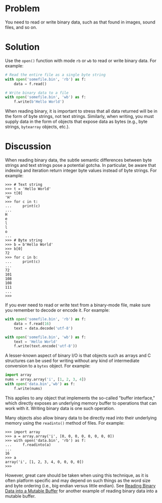 # Problem

You need to read or write binary data, such as that found in images, sound files, and so on.

# Solution

Use the `open()` function with mode `rb` or `wb` to read or write binary data. For example:

```python
# Read the entire file as a single byte string
with open('somefile.bin', 'rb') as f:
    data = f.read()

# Write binary data to a file
with open('somefile.bin', 'wb') as f:
    f.write(b'Hello World')
```

When reading binary, it is important to stress that all data returned will be in the form of byte strings, not text strings. Similarly, when writing, you must supply data in the form of objects that expose data as bytes (e.g., byte strings, `bytearray` objects, etc.).

# Discussion

When reading binary data, the subtle semantic differences between byte strings and text strings pose a potential gotcha. In particular, be aware that indexing and iteration return integer byte values instead of byte strings. For example:

```pycon
>>> # Text string
>>> t = 'Hello World'
>>> t[0]
'H'
>>> for c in t:
...     print(c)
...
H
e
l
l
o
...
>>> # Byte string
>>> b = b'Hello World'
>>> b[0]
72
>>> for c in b:
...     print(c)
...
72
101
108
108
111
...
>>>
```

If you ever need to read or write text from a binary-mode file, make sure you remember to decode or encode it. For example:

```python
with open('somefile.bin', 'rb') as f:
    data = f.read(16)
    text = data.decode('utf-8')

with open('somefile.bin', 'wb') as f:
    text = 'Hello World'
    f.write(text.encode('utf-8'))
```

A lesser-known aspect of binary I/O is that objects such as arrays and C structures can be used for writing without any kind of intermediate conversion to a `bytes` object. For example:

```python
import array
nums = array.array('i', [1, 2, 3, 4])
with open('data.bin','wb') as f:
    f.write(nums)
```

This applies to any object that implements the so-called "buffer interface," which directly exposes an underlying memory buffer to operations that can work with it. Writing binary data is one such operation.

Many objects also allow binary data to be directly read into their underlying memory using the `readinto()` method of files. For example:

```pycon
>>> import array
>>> a = array.array('i', [0, 0, 0, 0, 0, 0, 0, 0])
>>> with open('data.bin', 'rb') as f:
...     f.readinto(a)
...
16
>>> a
array('i', [1, 2, 3, 4, 0, 0, 0, 0])
>>>
```

However, great care should be taken when using this technique, as it is often platform specific and may depend on such things as the word size and byte ordering (i.e., big endian versus little endian). See [Reading Binary Data into a Mutable Buffer](#mutablebuffer) for another example of reading binary data into a mutable buffer.